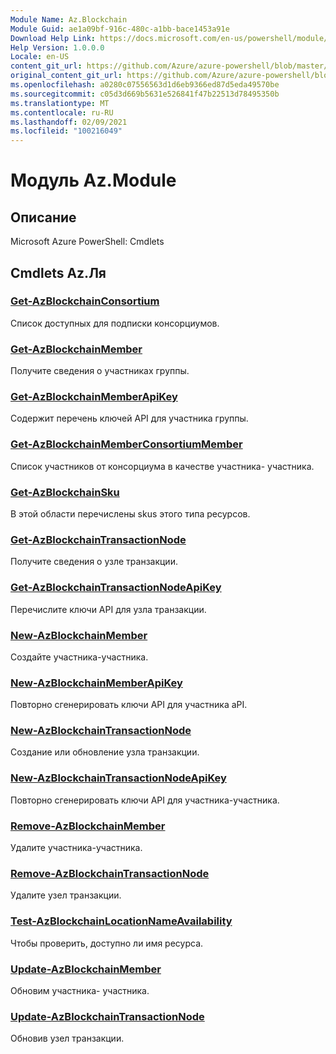 ```yaml
---
Module Name: Az.Blockchain
Module Guid: ae1a09bf-916c-480c-a1bb-bace1453a91e
Download Help Link: https://docs.microsoft.com/en-us/powershell/module/az.blockchain
Help Version: 1.0.0.0
Locale: en-US
content_git_url: https://github.com/Azure/azure-powershell/blob/master/src/Blockchain/help/Az.Blockchain.md
original_content_git_url: https://github.com/Azure/azure-powershell/blob/master/src/Blockchain/help/Az.Blockchain.md
ms.openlocfilehash: a0280c07556563d1d6eb9366ed87d5eda49570be
ms.sourcegitcommit: c05d3d669b5631e526841f47b22513d78495350b
ms.translationtype: MT
ms.contentlocale: ru-RU
ms.lasthandoff: 02/09/2021
ms.locfileid: "100216049"
---
```

# Модуль Az.Module
## Описание
Microsoft Azure PowerShell: Cmdlets

## Cmdlets Az.Ля
### [Get-AzBlockchainConsortium](Get-AzBlockchainConsortium.md)
Список доступных для подписки консорциумов.

### [Get-AzBlockchainMember](Get-AzBlockchainMember.md)
Получите сведения о участниках группы.

### [Get-AzBlockchainMemberApiKey](Get-AzBlockchainMemberApiKey.md)
Содержит перечень ключей API для участника группы.

### [Get-AzBlockchainMemberConsortiumMember](Get-AzBlockchainMemberConsortiumMember.md)
Список участников от консорциума в качестве участника- участника.

### [Get-AzBlockchainSku](Get-AzBlockchainSku.md)
В этой области перечислены skus этого типа ресурсов.

### [Get-AzBlockchainTransactionNode](Get-AzBlockchainTransactionNode.md)
Получите сведения о узле транзакции.

### [Get-AzBlockchainTransactionNodeApiKey](Get-AzBlockchainTransactionNodeApiKey.md)
Перечислите ключи API для узла транзакции.

### [New-AzBlockchainMember](New-AzBlockchainMember.md)
Создайте участника-участника.

### [New-AzBlockchainMemberApiKey](New-AzBlockchainMemberApiKey.md)
Повторно сгенерировать ключи API для участника aPI.

### [New-AzBlockchainTransactionNode](New-AzBlockchainTransactionNode.md)
Создание или обновление узла транзакции.

### [New-AzBlockchainTransactionNodeApiKey](New-AzBlockchainTransactionNodeApiKey.md)
Повторно сгенерировать ключи API для участника-участника.

### [Remove-AzBlockchainMember](Remove-AzBlockchainMember.md)
Удалите участника-участника.

### [Remove-AzBlockchainTransactionNode](Remove-AzBlockchainTransactionNode.md)
Удалите узел транзакции.

### [Test-AzBlockchainLocationNameAvailability](Test-AzBlockchainLocationNameAvailability.md)
Чтобы проверить, доступно ли имя ресурса.

### [Update-AzBlockchainMember](Update-AzBlockchainMember.md)
Обновим участника- участника.

### [Update-AzBlockchainTransactionNode](Update-AzBlockchainTransactionNode.md)
Обновив узел транзакции.


